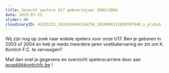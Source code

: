 ```yaml
---
title: Gezocht spelers U17 geboortejaar 2003/2004
date: 2019-07-23
slider: NO
cloudinaryID: 42201321_2420249461326358_3819049121050787840_o_plubzk
---
```


Wij zijn nog op zoek naar enkele spelers voor onze U17. Ben je geboren in 2003 of 2004 en heb je reeds meerdere jaren voetbalervaring en zin om K. Kontich F.C. te vervoegen?

Mail dan snel je gegevens en overzicht spelerscarriere door aan [jeugd@kkontichfc.be](mailto:jeugd@kkontichfc.be "jeugd@kkontichfc.be") !
